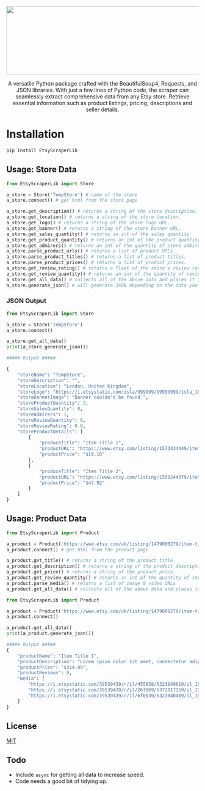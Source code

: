 
<p align="center">
  <img width="600" height="180" src="https://i.imgur.com/86M0L8W.png">
</p>
<p align="center">
A versatile Python package crafted with the BeautifulSoup4, Requests, and JSON libraries. With just a few lines of Python code, the scraper can seamlessly extract comprehensive data from any Etsy store. Retrieve essential information such as product listings, pricing, descriptions and seller details.
</p>

# Installation
```bash
pip install EtsyScraperLib
```

## Usage: Store Data
```python
from EtsyScraperLib import Store

a_store = Store('TempStore') # name of the store
a_store.connect() # get html from the store page

a_store.get_description() # returns a string of the store description.
a_store.get_location() # returns a string of the store location.
a_store.get_logo() # returns a string of the store logo URL.
a_store.get_banner() # returns a string of the store banner URL.
a_store.get_sales_quantity() # returns an int of the sales quantity
a_store.get_product_quantity() # returns an int of the product quantity.
a_store.get_admirers() # returns an int of the quantity of store admirers.
a_store.parse_product_urls() # returns a list of product URLs.
a_store.parse_product_titles() # returns a list of product titles.
a_store.parse_product_prices() # returns a list of product prices.
a_store.get_review_rating() # returns a float of the store's review rating.
a_store.get_review_quantity() # returns an int of the quantity of reviews.
a_store.get_all_data() # collects all of the above data and places it in the object's members. This is intended to be used with the below function.
a_store.generate_json() # will generate JSON depending on the data you've collected.
```

### JSON Output
```python
from EtsyScraperLib import Store

a_store = Store('TempStore')
a_store.connect()

a_store.get_all_data()
print(a_store.generate_json())

##### Output #####

{
    "storeName": "TempStore",
    "storeDescription": "",
    "storeLocation": "London, United Kingdom",
    "storeLogo": "https://i.etsystatic.com/isla/999999/99999999/isla_180x180.66383585_elel5og3.jpg?version=0",
    "storeBannerImage": "Banner couldn't be found.",
    "storeProductQuantity": 2,
    "storeSalesQuantity": 0,
    "storeAdmirers": 1,
    "storeReviewQuantity": 0,
    "storeReviewRating": 0.0,
    "storeProductDetails": [
        {
            "produceTitle": "Item Title 1",
            "productURL": "https://www.etsy.com/listing/1573434449/item-title-1",
            "productPrice": "$19.16"
        },
        {
            "produceTitle": "Item Title 2",
            "productURL": "https://www.etsy.com/listing/1559244379/item-title-2",
            "productPrice": "$47.92"
        }
    ]
}
```

## Usage: Product Data
```python
from EtsyScraperLib import Product

a_product = Product('https://www.etsy.com/uk/listing/1479000279/item-title-1') # URL of the product
a_product.connect() # get html from the product page

a_product.get_title() # returns a string of the product title.
a_product.get_description() # returns a string of the product description.
a_product.get_price() # returns a string of the product price.
a_product.get_review_quantity() # returns an int of the quantity of reviews.
a_product.parse_media() # returns a list of image & video URLs
a_product.get_all_data() # collects all of the above data and places it in the object's members. This is intended to be used with the below function.
```

```python
from EtsyScraperLib import Product

a_product = Product('https://www.etsy.com/uk/listing/1479000279/item-title-1') 
a_product.connect() 

a_product.get_all_data()
print(a_product.generate_json())

##### Output #####
{
    "productName": "Item Title 1",
    "productDescription": "Lorem ipsum dolor sit amet, consectetur adipiscing elit. Proin velit turpis, vehicula eu interdum eu, dignissim quis risus. Duis ultricies purus a dapibus elementum. Vivamus risus erat, imperdiet vitae urna et, dictum tempus dolor. Aliquam felis eros, feugiat vitae neque in, rhoncus vestibulum libero. Suspendisse quis purus sit amet felis malesuada rhoncus eget vitae nulla. Mauris efficitur nunc in facilisis suscipit. Pellentesque in magna eget velit eleifend ultrices. Maecenas malesuada leo risus, id pellentesque nisl aliquet sit amet.",
    "productPrice": "$314.99",
    "productReviews": 0,
    "media": [
        "https://i.etsystatic.com/39539439/r/il/455858/5323849019/il_1588xN.5323848888.jpg",
        "https://i.etsystatic.com/39539439/r/il/26f969/5372017159/il_1588xN.5372018888.jpg",
        "https://i.etsystatic.com/39539439/r/il/6f0539/5323848409/il_1588xN.5323848888.jpg"
    ]
}

```


## License

[MIT](https://choosealicense.com/licenses/mit/)

## Todo
- Include `async` for getting all data to increase speed.
- Code needs a good bit of tidying up.
